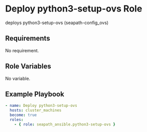 # Deploy python3-setup-ovs Role

deploys python3-setup-ovs (seapath-config_ovs)

## Requirements

No requirement.

## Role Variables

No variable.

## Example Playbook

```yaml
- name: Deploy python3-setup-ovs
  hosts: cluster_machines
  become: true
  roles:
    - { role: seapath_ansible.python3-setup-ovs }
```

